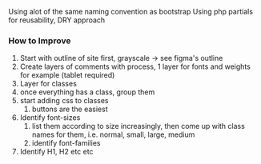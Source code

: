 Using alot of the same naming convention as bootstrap
Using php partials for reusability, DRY approach

### How to Improve
1. Start with outline of site first, grayscale -> see figma's outline
2. Create layers of comments with process, 1 layer for fonts and weights for example (tablet required)
3. Layer for classes
4. once everything has a class, group them
5. start adding css to classes
   1. buttons are the easiest
6. Identify font-sizes
   1. list them according to size increasingly, then come up with class names for them, i.e. normal, small, large, medium 
   2. identify font-families
7. Identify H1, H2 etc etc
